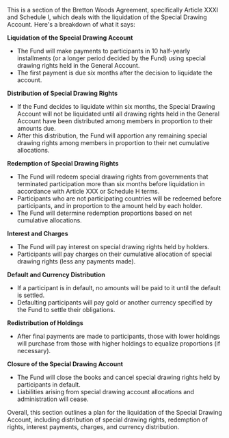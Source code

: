 This is a section of the Bretton Woods Agreement, specifically Article XXXI and Schedule I, which deals with the liquidation of the Special Drawing Account. Here's a breakdown of what it says:

**Liquidation of the Special Drawing Account**

* The Fund will make payments to participants in 10 half-yearly installments (or a longer period decided by the Fund) using special drawing rights held in the General Account.
* The first payment is due six months after the decision to liquidate the account.

**Distribution of Special Drawing Rights**

* If the Fund decides to liquidate within six months, the Special Drawing Account will not be liquidated until all drawing rights held in the General Account have been distributed among members in proportion to their amounts due.
* After this distribution, the Fund will apportion any remaining special drawing rights among members in proportion to their net cumulative allocations.

**Redemption of Special Drawing Rights**

* The Fund will redeem special drawing rights from governments that terminated participation more than six months before liquidation in accordance with Article XXX or Schedule H terms.
* Participants who are not participating countries will be redeemed before participants, and in proportion to the amount held by each holder.
* The Fund will determine redemption proportions based on net cumulative allocations.

**Interest and Charges**

* The Fund will pay interest on special drawing rights held by holders.
* Participants will pay charges on their cumulative allocation of special drawing rights (less any payments made).

**Default and Currency Distribution**

* If a participant is in default, no amounts will be paid to it until the default is settled.
* Defaulting participants will pay gold or another currency specified by the Fund to settle their obligations.

**Redistribution of Holdings**

* After final payments are made to participants, those with lower holdings will purchase from those with higher holdings to equalize proportions (if necessary).

**Closure of the Special Drawing Account**

* The Fund will close the books and cancel special drawing rights held by participants in default.
* Liabilities arising from special drawing account allocations and administration will cease.

Overall, this section outlines a plan for the liquidation of the Special Drawing Account, including distribution of special drawing rights, redemption of rights, interest payments, charges, and currency distribution.